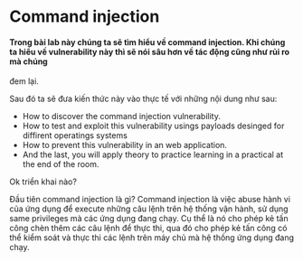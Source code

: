 # Command injection

#### Trong bài lab này chúng ta sẽ tìm hiểu về command injection. Khi chúng ta hiểu về vulnerability này thì sẽ nói sâu hơn về tác động cũng như rủi ro mà chúng
đem lại.

Sau đó ta sẽ đưa kiến thức này vào thực tế với những nội dung như sau:
- How to discover the command injection vulnerability.
- How to test and exploit this vulnerability usings payloads desinged for diffirent operatings systems
- How to prevent this vulnerability in an web application.
- And the last, you will apply theory to practice learning in a practical at the end of the room.

Ok triển khai nào?

Đầu tiên command injection là gì? Command injection là việc abuse hành vi của ứng dụng để execute những câu lệnh trên hệ thống vận hành, sử dụng same privileges 
mà các ứng dụng đang chạy. Cụ thể là nó cho phép kẻ tấn công chèn thêm các câu lệnh để thực thi, qua đó cho phép kẻ tấn công có thể kiểm soát và thực thi các 
lệnh trên máy chủ mà hệ thống ứng dụng đang chạy.
